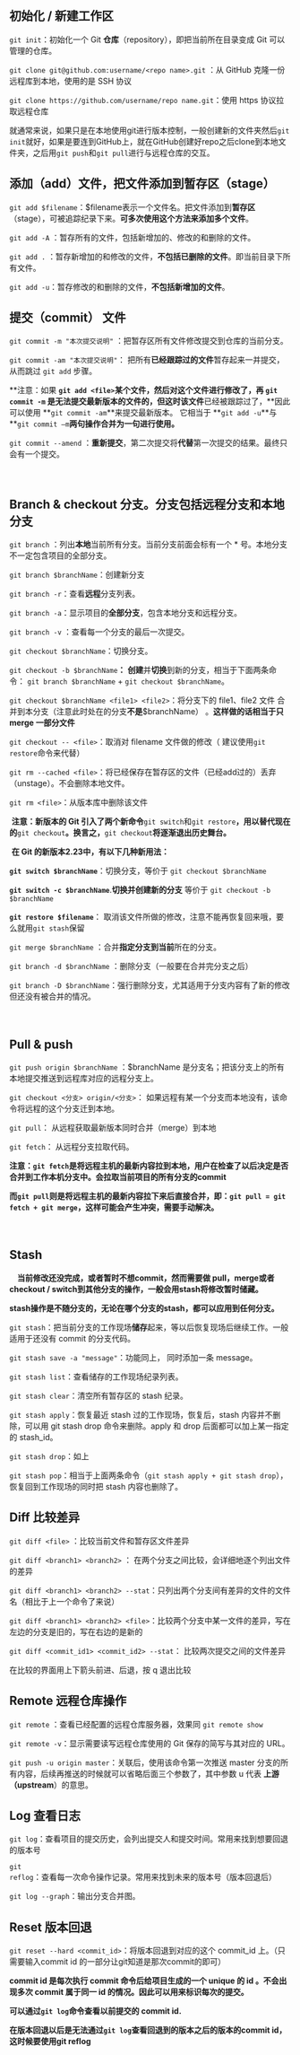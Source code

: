 ## 初始化 / 新建工作区

`git init`：初始化一个 Git **仓库**（repository），即把当前所在目录变成 Git 可以管理的仓库。

`git clone git@github.com:username/<repo name>.git` ：从 GitHub 克隆一份远程库到本地，使用的是 SSH 协议

`git clone https://github.com/username/repo name.git`：使用 https 协议拉取远程仓库

就通常来说，如果只是在本地使用git进行版本控制，一般创建新的文件夹然后`git init`就好，如果是要连到GitHub上，就在GitHub创建好repo之后clone到本地文件夹，之后用`git push`和`git pull`进行与远程仓库的交互。 



## 添加（add）文件，把文件添加到**暂存区**（stage）

`git add $filename`：$filename表示一个文件名。把文件添加到**暂存区**（stage），可被追踪纪录下来。**可多次使用这个方法来添加多个文件**。

`git add -A` ：暂存所有的文件，包括新增加的、修改的和删除的文件。

`git add .` ：暂存新增加的和修改的文件，**不包括已删除的文件**。即当前目录下所有文件。

`git add -u`：暂存修改的和删除的文件，**不包括新增加的文件**。





## 提交（commit） 文件

`git commit -m "本次提交说明"` ：把暂存区所有文件修改提交到仓库的当前分支。

`git commit -am "本次提交说明"`： 把所有**已经跟踪过的文件**暂存起来一并提交，从而跳过 `git add` 步骤。



**注意：如果 **`git add <file>`某个文件，然后对这个文件进行修改了，再 **`git commit -m`** 是无法提交最新版本的文件的，但这时该文件**已经被跟踪过了，**因此可以使用 **`git commit -am`**来提交最新版本。 它相当于 **`git add -u`**与 **`git commit –m`**两句操作合并为一句进行使用。**



`git commit --amend` ：**重新提交**，第二次提交将**代替**第一次提交的结果。最终只会有一个提交。

　　

## Branch & checkout 分支。分支包括远程分支和本地分支

`git branch` ：列出**本地**当前所有分支。当前分支前面会标有一个 * 号。本地分支不一定包含项目的全部分支。

`git branch $branchName`：创建新分支 

`git branch -r`：查看**远程**分支列表。

`git branch -a`：显示项目的**全部分支**，包含本地分支和远程分支。 

`git branch -v` ：查看每一个分支的最后一次提交。



`git checkout $branchName`：切换分支。 

`git checkout -b $branchName`**：** **创建**并**切换**到新的分支，相当于下面两条命令：      `git branch $branchName` + `git checkout $branchName`。



`git checkout $branchName <file1> <file2>`：将分支下的 file1、file2 文件 合并到本分支（注意此时处在的分支**不是**$branchName） 。**这样做的话相当于只 merge 一部分文件**

`git checkout -- <file>`：取消对 filename 文件做的修改（ 建议使用`git restore`命令来代替） 

`git rm --cached <file>`：将已经保存在暂存区的文件（已经add过的）丢弃（unstage）。不会删除本地文件。

`git rm <file>`：从版本库中删除该文件  



​    **注意：新版本的 Git 引入了两个新命令**`git switch`和`git restore`**，用以替代现在的**`git checkout`**。换言之，**`git checkout`**将逐渐退出历史舞台。**

​    **在 Git 的新版本2.23中，有以下几种新用法：**

**`git switch $branchName`**：切换分支，等价于 `git checkout $branchName`

**`git switch -c $branchName`**.**切换并创建新的分支** 等价于 `git checkout -b $branchName`

**`git restore $filename`**： 取消该文件所做的修改，注意不能再恢复回来哦，要么就用`git stash`保留





`git merge $branchName` ：合并**指定分支到当前**所在的分支。

`git branch -d $branchName` ：删除分支（一般要在合并完分支之后）

`git branch -D $branchName`：强行删除分支，尤其适用于分支内容有了新的修改但还没有被合并的情况。 

　　

## Pull & push

`git push origin $branchName` ：$branchName 是分支名；把该分支上的所有本地提交推送到远程库对应的远程分支上。

`git checkout <分支> origin/<分支>`： 如果远程有某一个分支而本地没有，该命令将远程的这个分支迁到本地。

`git pull`： 从远程获取最新版本同时合并（merge）到本地

`git fetch`： 从远程分支拉取代码。



**注意：`git fetch`是将远程主机的最新内容拉到本地，用户在检查了以后决定是否合并到工作本机分支中。会拉取当前项目的所有分支的commit**

​    **而`git pull`则是将远程主机的最新内容拉下来后直接合并，即：`git pull = git fetch + git merge`，这样可能会产生冲突，需要手动解决。**

　　

## Stash

&emsp;**当前修改还没完成，或者暂时不想commit，然而需要做 pull，merge或者 checkout / switch到其他分支的操作，一般会用stash将修改暂时储藏。**

​    **stash操作是不随分支的，无论在哪个分支的stash，都可以应用到任何分支。**



`git stash`：把当前分支的工作现场**储存**起来，等以后恢复现场后继续工作。一般适用于还没有 commit 的分支代码。

`git stash save -a "message"`：功能同上， 同时添加一条 message。

`git stash list`：查看储存的工作现场纪录列表。 

`git stash clear`：清空所有暂存区的 stash 纪录。

`git stash apply`：恢复最近 stash 过的工作现场，恢复后，stash 内容并不删除，可以用 git stash drop 命令来删除。apply 和 drop 后面都可以加上某一指定的 stash_id。

`git stash drop`：如上 

`git stash pop`：相当于上面两条命令（`git stash apply + git stash drop`），恢复回到工作现场的同时把 stash 内容也删除了。 




## Diff 比较差异

`git diff <file>` ：比较当前文件和暂存区文件差异

`git diff <branch1> <branch2>` ： 在两个分支之间比较，会详细地逐个列出文件的差异

`git diff <branch1> <branch2> --stat`：只列出两个分支间有差异的文件的文件名（相比于上一个命令了来说） 

`git diff <branch1> <branch2> <file>`：比较两个分支中某一文件的差异，写在左边的分支是旧的，写在右边的是新的

`git diff <commit_id1> <commit_id2> --stat`： 比较两次提交之间的文件差异

在比较的界面用上下箭头前进、后退，按 q 退出比较 



## **Remote 远程仓库操作**

`git remote` ：查看已经配置的远程仓库服务器，效果同 `git remote show`

`git remote -v`：显示需要读写远程仓库使用的 Git 保存的简写与其对应的 URL。 

`git push -u origin master`：关联后，使用该命令第一次推送 master 分支的所有内容，后续再推送的时候就可以省略后面三个参数了，其中参数 u 代表 **上游（upstream**）的意思。



## **Log 查看日志**

`git log`：查看项目的提交历史，会列出提交人和提交时间。常用来找到想要回退的版本号

`git reflog`：查看每一次命令操作记录。常用来找到未来的版本号（版本回退后） 

`git log --graph`：输出分支合并图。



## Reset 版本回退

`git reset --hard <commit_id>`：将版本回退到对应的这个 commit_id 上。（只需要输入commit id 的一部分让git知道是那次commit的即可）



**commit id 是每次执行 commit 命令后给项目生成的一个 unique 的 id 。不会出现多次 commit 属于同一 id 的情况。因此可以用来标识每次的提交。**

**可以通过`git log`命令查看以前提交的 commit id.** 

**在版本回退以后是无法通过`git log`查看回退到的版本之后的版本的commit id，这时候要使用git reflog**